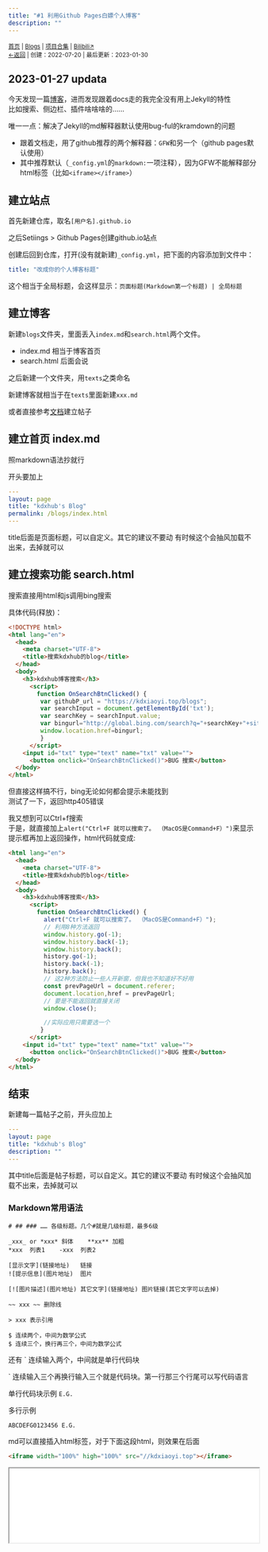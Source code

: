 ```yaml
---
title: "#1 利用Github Pages白嫖个人博客"
description: ""
---
```

<script src="https://rs.kdxiaoyi.top/res/scripts/js/md-newUI-render.js"></script>
<small id="old_menu"><a href="/">首页</a> | <a href="/blogs">Blogs</a> | <a href="/Project">项目合集</a> | <a href="https://space.bilibili.com/1987247870">Bilibili↗</a><br></small><small><a href="../../">←返回</a> |
 创建：2022-07-20 | 最后更新：2023-01-30</small><br>

## 2023-01-27 updata
今天发现一篇[博客](https://www.cnblogs.com/duanguyuan/p/16126654.html)，进而发现跟着docs走的我完全没有用上Jekyll的特性<br>
比如搜索、侧边栏、插件啥啥啥的……<br>

唯一一点：解决了Jekyll的md解释器默认使用bug-ful的kramdown的问题<br>
* 跟着文档走，用了github推荐的两个解释器：`GFW`和另一个（github pages默认使用）
* 其中推荐默认（`_config.yml`的`markdown:`一项注释），因为GFW不能解释部分html标签（比如`<iframe></iframe>`）
## 建立站点
首先新建仓库，取名`[用户名].github.io`

之后Setiings > Github Pages创建github.io站点

创建后回到仓库，打开(没有就新建)`_config.yml`，把下面的内容添加到文件中：
```yml
title: "改成你的个人博客标题"
```
这个相当于全局标题，会这样显示：`页面标题(Markdown第一个标题) | 全局标题`

## 建立博客

新建`blogs`文件夹，里面丢入`index.md`和`search.html`两个文件。

* index.md 相当于博客首页
* search.html 后面会说

之后新建一个文件夹，用`texts`之类命名

新建博客就相当于在`texts`里面新建`xxx.md`

或者直接参考[文档](http://docs.github.com/cn/pages/setting-up-a-github-pages-site-with-jekyll/adding-content-to-your-github-pages-site-using-jekyll)建立帖子

## 建立首页 index.md
照markdown语法抄就行

开头要加上
```yml
---
layout: page
title: "kdxhub's Blog"
permalink: /blogs/index.html
---
```
title后面是页面标题，可以自定义。其它的建议不要动
有时候这个会抽风加载不出来，去掉就可以

## 建立搜索功能 search.html

搜索直接用html和js调用bing搜索

具体代码(释放)：

```html
<!DOCTYPE html>
<html lang="en">
  <head>
    <meta charset="UTF-8">
    <title>搜索kdxhub的blog</title>
  </head>
  <body>
    <h3>kdxhub博客搜索</h3>
      <script>
        function OnSearchBtnClicked() {
         var githubP_url = "https://kdxiaoyi.top/blogs";
         var searchInput = document.getElementById('txt');
         var searchKey = searchInput.value;
         var bingurl="http://global.bing.com/search?q="+searchKey+"+site%3a" + githubP_url + "&qs=n&sp=-1&pq="+ searchKey +"&sc=8-0&sk=&setmkt=en-us&setlang=zh-cn&FORM=SECNEN";
         window.location.href=bingurl;
         }
      </script>
    <input id="txt" type="text" name="txt" value="">
      <button onclick="OnSearchBtnClicked()">BUG 搜索</button> 
  </body>
</html>
```
但直接这样搞不行，bing无论如何都会提示未能找到<br>
测试了一下，返回http405错误<br>

我又想到可以Ctrl+f搜索<br>
于是，就直接加上`alert("Ctrl+F 就可以搜索了。 （MacOS是Command+F）")`来显示提示框再加上返回操作，html代码就变成:<br>
```html
<html lang="en">
  <head>
    <meta charset="UTF-8">
    <title>搜索kdxhub的blog</title>
  </head>
  <body>
    <h3>kdxhub博客搜索</h3>
      <script>
        function OnSearchBtnClicked() {
          alert("Ctrl+F 就可以搜索了。 （MacOS是Command+F）");
          // 利用8种方法返回
          window.history.go(-1);
          window.history.back(-1);
          window.history.back();
          history.go(-1);
          history.back(-1);
          history.back();
          // 这2种方法防止一些人开新窗，但我也不知道好不好用
          const prevPageUrl = document.referer;
          document.location,href = prevPageUrl;
          // 要是不能返回就直接关闭
          window.close();

          //实际应用只需要选一个
         }
      </script>
    <input id="txt" type="text" name="txt" value="">
      <button onclick="OnSearchBtnClicked()">BUG 搜索</button> 
  </body>
</html>
```

## 结束

新建每一篇帖子之前，开头应加上
```yml
---
layout: page
title: "kdxhub's Blog"
description: ""
---
```
其中title后面是帖子标题，可以自定义。其它的建议不要动
有时候这个会抽风加载不出来，去掉就可以

### Markdown常用语法
```
# ## ### …… 各级标题。几个#就是几级标题，最多6级

_xxx_ or *xxx* 斜体    **xx** 加粗
*xxx  列表1    -xxx  列表2

[显示文字](链接地址)   链接
![提示信息](图片地址)  图片

[![图片描述](图片地址) 其它文字](链接地址) 图片链接(其它文字可以去掉)

~~ xxx ~~ 删除线

> xxx 表示引用

$ 连续两个，中间为数学公式
$ 连续三个，换行再三个，中间为数学公式
```
还有 ` 连续输入两个，中间就是单行代码块

` 连续输入三个再换行输入三个就是代码块。第一行那三个行尾可以写代码语言

单行代码块示例 `E.G.`

多行示例
```
ABCDEFG0123456 E.G.
```

md可以直接插入html标签，对于下面这段html，则效果在后面
```html
<iframe width="100%" high="100%" src="//kdxiaoyi.top"></iframe>
```
<iframe width="100%" high="100%" src="//kdxiaoyi.top"></iframe>